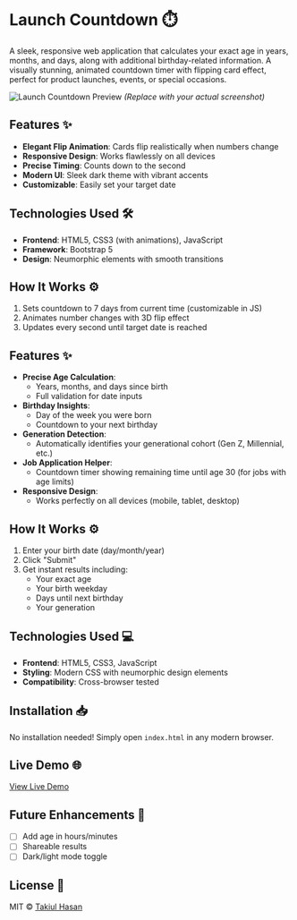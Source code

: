 # Launch Countdown ⏱️
A sleek, responsive web application that calculates your exact age in years, months, and days, along with additional birthday-related information.
A visually stunning, animated countdown timer with flipping card effect, perfect for product launches, events, or special occasions.

![Launch Countdown Preview](https://i.imgur.com/JQZ5l0a.png) *(Replace with your actual screenshot)*

## Features ✨

- **Elegant Flip Animation**: Cards flip realistically when numbers change
- **Responsive Design**: Works flawlessly on all devices
- **Precise Timing**: Counts down to the second
- **Modern UI**: Sleek dark theme with vibrant accents
- **Customizable**: Easily set your target date

## Technologies Used 🛠️

- **Frontend**: HTML5, CSS3 (with animations), JavaScript
- **Framework**: Bootstrap 5
- **Design**: Neumorphic elements with smooth transitions

## How It Works ⚙️

1. Sets countdown to 7 days from current time (customizable in JS)
2. Animates number changes with 3D flip effect
3. Updates every second until target date is reached

## Features ✨

- **Precise Age Calculation**:
  - Years, months, and days since birth
  - Full validation for date inputs
- **Birthday Insights**:
  - Day of the week you were born
  - Countdown to your next birthday
- **Generation Detection**:
  - Automatically identifies your generational cohort (Gen Z, Millennial, etc.)
- **Job Application Helper**:
  - Countdown timer showing remaining time until age 30 (for jobs with age limits)
- **Responsive Design**:
  - Works perfectly on all devices (mobile, tablet, desktop)

## How It Works ⚙️

1. Enter your birth date (day/month/year)
2. Click "Submit"
3. Get instant results including:
   - Your exact age
   - Your birth weekday
   - Days until next birthday
   - Your generation

## Technologies Used 💻

- **Frontend**: HTML5, CSS3, JavaScript
- **Styling**: Modern CSS with neumorphic design elements
- **Compatibility**: Cross-browser tested

## Installation 📥

No installation needed! Simply open `index.html` in any modern browser.

## Live Demo 🌐

[View Live Demo](https://github.com/kmt-dev80)

## Future Enhancements 🚀

- [ ] Add age in hours/minutes
- [ ] Shareable results
- [ ] Dark/light mode toggle

## License 📄

MIT © [Takiul Hasan](https://github.com/kmt-dev80)
